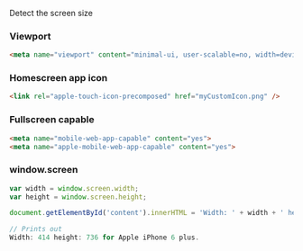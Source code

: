 Detect the screen size

### Viewport
```html
<meta name="viewport" content="minimal-ui, user-scalable=no, width=device-width" />
```

### Homescreen app icon
```html
<link rel="apple-touch-icon-precomposed" href="myCustomIcon.png" />
```



### Fullscreen capable
```html
<meta name="mobile-web-app-capable" content="yes">
<meta name="apple-mobile-web-app-capable" content="yes">
```




### window.screen
```javascript
var width = window.screen.width;
var height = window.screen.height;

document.getElementById('content').innerHTML = 'Width: ' + width + ' height: ' + height;

// Prints out
Width: 414 height: 736 for Apple iPhone 6 plus.

```
